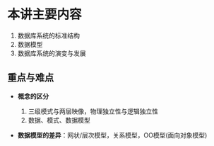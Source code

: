 # 本讲主要内容

1. 数据库系统的标准结构
2. 数据模型
3. 数据库系统的演变与发展

## 重点与难点

- **概念的区分**
  1. 三级模式与两层映像，物理独立性与逻辑独立性
  2. 数据、模式、数据模型

- **数据模型的差异**：网状/层次模型，关系模型，OO模型(面向对象模型)
